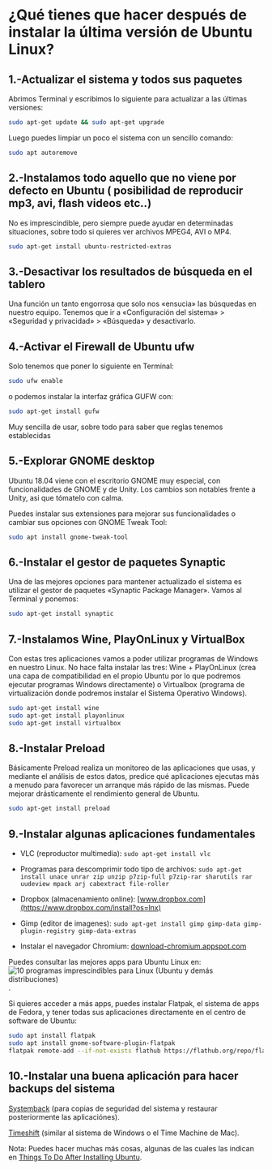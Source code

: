 # ¿Qué tienes que hacer después de instalar la última versión de Ubuntu Linux?

## 1.-Actualizar el sistema y todos sus paquetes

Abrimos Terminal y escribimos lo siguiente para actualizar a las últimas versiones:

```bash
sudo apt-get update && sudo apt-get upgrade
```

Luego puedes limpiar un poco el sistema con un sencillo comando:

```bash
sudo apt autoremove
```

## 2.-Instalamos todo aquello que no viene por defecto en Ubuntu ( posibilidad de reproducir mp3, avi, flash videos etc..)

No es imprescindible, pero siempre puede ayudar en determinadas situaciones, sobre todo si quieres ver archivos MPEG4, AVI o MP4.

```bash
sudo apt-get install ubuntu-restricted-extras
```

## 3.-Desactivar los resultados de búsqueda en el tablero

Una función un tanto engorrosa que solo nos «ensucia» las búsquedas en nuestro equipo. Tenemos que ir a «Configuración del sistema» > «Seguridad y privacidad» > «Búsqueda» y desactivarlo.

## 4.-Activar el Firewall de Ubuntu ufw

Solo tenemos que poner lo siguiente en Terminal:

```bash
sudo ufw enable
```

o podemos instalar la interfaz gráfica GUFW con:

```bash
sudo apt-get install gufw
```

Muy sencilla de usar, sobre todo para saber que reglas tenemos establecidas

## 5.-Explorar GNOME desktop

Ubuntu 18.04 viene con el escritorio GNOME muy especial, con funcionalidades de GNOME y de Unity. Los cambios son notables frente a Unity, asi que tómatelo con calma.

Puedes instalar sus extensiones para mejorar sus funcionalidades o cambiar sus opciones con GNOME Tweak Tool:

```bash
sudo apt install gnome-tweak-tool
```

## 6.-Instalar el gestor de paquetes Synaptic

Una de las mejores opciones para mantener actualizado el sistema es utilizar el gestor de paquetes «Synaptic Package Manager». Vamos al Terminal y ponemos:

```bash
sudo apt-get install synaptic
```

## 7.-Instalamos Wine, PlayOnLinux y VirtualBox

Con estas tres aplicaciones vamos a poder utilizar programas de Windows en nuestro Linux. No hace falta instalar las tres: Wine + PlayOnLinux (crea una capa de compatibilidad en el propio Ubuntu por lo que podremos ejecutar programas Windows directamente) o Virtualbox (programa de virtualización donde podremos instalar el Sistema Operativo Windows).

```bash
sudo apt-get install wine
sudo apt-get install playonlinux
sudo apt-get install virtualbox
```

## 8.-Instalar Preload

Básicamente Preload realiza un monitoreo de las aplicaciones que usas, y mediante el análisis de estos datos, predice qué aplicaciones ejecutas más a menudo para favorecer un arranque más rápido de las mismas. Puede mejorar drásticamente el rendimiento general de Ubuntu.

```bash
sudo apt-get install preload
```

## 9.-Instalar algunas aplicaciones fundamentales

- VLC (reproductor multimedia): `sudo apt-get install vlc`

- Programas para descomprimir todo tipo de archivos: `sudo apt-get install unace unrar zip unzip p7zip-full p7zip-rar sharutils rar uudeview mpack arj cabextract file-roller`

- Dropbox (almacenamiento online): [www.dropbox.com](https://www.dropbox.com/install?os=lnx)

- Gimp (editor de imagenes): `sudo apt-get install gimp gimp-data gimp-plugin-registry gimp-data-extras`

- Instalar el navegador Chromium: [download-chromium.appspot.com](https://download-chromium.appspot.com/)

Puedes consultar las mejores apps para Ubuntu Linux en: ![10 programas imprescindibles para Linux (Ubuntu y demás distribuciones)](https://algoentremanos.com/10-programas-imprescindibles-para-linux/).

Si quieres acceder a más apps, puedes instalar Flatpak, el sistema de apps de Fedora, y tener todas sus aplicaciones directamente en el centro de software de Ubuntu:

```bash
sudo apt install flatpak
sudo apt install gnome-software-plugin-flatpak
flatpak remote-add --if-not-exists flathub https://flathub.org/repo/flathub.flatpakrepo
```

## 10.-Instalar una buena aplicación para hacer backups del sistema

[Systemback](https://launchpad.net/systemback) (para copias de seguridad del sistema y restaurar posteriormente las aplicaciónes).

[Timeshift](https://teejeetech.com/timeshift/) (similar al sistema de Windows o el Time Machine de Mac).

Nota: Puedes hacer muchas más cosas, algunas de las cuales las indican en [Things To Do After Installing Ubuntu](https://fosspost.org/things-to-do-after-installing-ubuntu/#3_Install_GNOME_Tweak_Tool).
